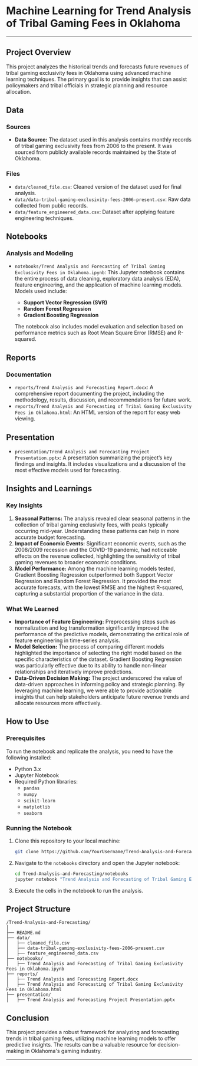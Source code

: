 # Machine Learning for Trend Analysis of Tribal Gaming Fees in Oklahoma

---

## Project Overview

This project analyzes the historical trends and forecasts future revenues of tribal gaming exclusivity fees in Oklahoma using advanced machine learning techniques. The primary goal is to provide insights that can assist policymakers and tribal officials in strategic planning and resource allocation.

## Data

### Sources
- **Data Source:** The dataset used in this analysis contains monthly records of tribal gaming exclusivity fees from 2006 to the present. It was sourced from publicly available records maintained by the State of Oklahoma.

### Files
- `data/cleaned_file.csv`: Cleaned version of the dataset used for final analysis.
- `data/data-tribal-gaming-exclusivity-fees-2006-present.csv`: Raw data collected from public records.
- `data/feature_engineered_data.csv`: Dataset after applying feature engineering techniques.

## Notebooks

### Analysis and Modeling
- `notebooks/Trend Analysis and Forecasting of Tribal Gaming Exclusivity Fees in Oklahoma.ipynb`: This Jupyter notebook contains the entire process of data cleaning, exploratory data analysis (EDA), feature engineering, and the application of machine learning models. Models used include:
  - **Support Vector Regression (SVR)**
  - **Random Forest Regression**
  - **Gradient Boosting Regression**

  The notebook also includes model evaluation and selection based on performance metrics such as Root Mean Square Error (RMSE) and R-squared.

## Reports

### Documentation
- `reports/Trend Analysis and Forecasting Report.docx`: A comprehensive report documenting the project, including the methodology, results, discussion, and recommendations for future work.
- `reports/Trend Analysis and Forecasting of Tribal Gaming Exclusivity Fees in Oklahoma.html`: An HTML version of the report for easy web viewing.

## Presentation
- `presentation/Trend Analysis and Forecasting Project Presentation.pptx`: A presentation summarizing the project’s key findings and insights. It includes visualizations and a discussion of the most effective models used for forecasting.

## Insights and Learnings

### Key Insights
1. **Seasonal Patterns:** The analysis revealed clear seasonal patterns in the collection of tribal gaming exclusivity fees, with peaks typically occurring mid-year. Understanding these patterns can help in more accurate budget forecasting.
2. **Impact of Economic Events:** Significant economic events, such as the 2008/2009 recession and the COVID-19 pandemic, had noticeable effects on the revenue collected, highlighting the sensitivity of tribal gaming revenues to broader economic conditions.
3. **Model Performance:** Among the machine learning models tested, Gradient Boosting Regression outperformed both Support Vector Regression and Random Forest Regression. It provided the most accurate forecasts, with the lowest RMSE and the highest R-squared, capturing a substantial proportion of the variance in the data.

### What We Learned
- **Importance of Feature Engineering:** Preprocessing steps such as normalization and log transformation significantly improved the performance of the predictive models, demonstrating the critical role of feature engineering in time-series analysis.
- **Model Selection:** The process of comparing different models highlighted the importance of selecting the right model based on the specific characteristics of the dataset. Gradient Boosting Regression was particularly effective due to its ability to handle non-linear relationships and iteratively improve predictions.
- **Data-Driven Decision Making:** The project underscored the value of data-driven approaches in informing policy and strategic planning. By leveraging machine learning, we were able to provide actionable insights that can help stakeholders anticipate future revenue trends and allocate resources more effectively.

## How to Use

### Prerequisites
To run the notebook and replicate the analysis, you need to have the following installed:
- Python 3.x
- Jupyter Notebook
- Required Python libraries:
  - `pandas`
  - `numpy`
  - `scikit-learn`
  - `matplotlib`
  - `seaborn`

### Running the Notebook
1. Clone this repository to your local machine:
   ```bash
   git clone https://github.com/YourUsername/Trend-Analysis-and-Forecasting.git
   ```
2. Navigate to the `notebooks` directory and open the Jupyter notebook:
   ```bash
   cd Trend-Analysis-and-Forecasting/notebooks
   jupyter notebook "Trend Analysis and Forecasting of Tribal Gaming Exclusivity Fees in Oklahoma.ipynb"
   ```
3. Execute the cells in the notebook to run the analysis.

## Project Structure

```
/Trend-Analysis-and-Forecasting/
│
├── README.md
├── data/
│   ├── cleaned_file.csv
│   ├── data-tribal-gaming-exclusivity-fees-2006-present.csv
│   ├── feature_engineered_data.csv
├── notebooks/
│   ├── Trend Analysis and Forecasting of Tribal Gaming Exclusivity Fees in Oklahoma.ipynb
├── reports/
│   ├── Trend Analysis and Forecasting Report.docx
│   ├── Trend Analysis and Forecasting of Tribal Gaming Exclusivity Fees in Oklahoma.html
├── presentation/
│   ├── Trend Analysis and Forecasting Project Presentation.pptx
```

## Conclusion

This project provides a robust framework for analyzing and forecasting trends in tribal gaming fees, utilizing machine learning models to offer predictive insights. The results can be a valuable resource for decision-making in Oklahoma's gaming industry.

---
